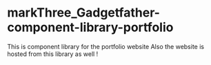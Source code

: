 # markThree_Gadgetfather-component-library-portfolio
This is component library for the portfolio website
Also the website is hosted from this library as well !
